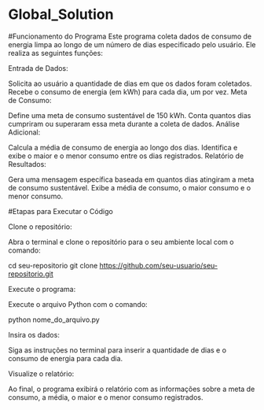 # Global_Solution

#Funcionamento do Programa
Este programa coleta dados de consumo de energia limpa ao longo de um número de dias especificado pelo usuário. Ele realiza as seguintes funções:

Entrada de Dados:

Solicita ao usuário a quantidade de dias em que os dados foram coletados.
Recebe o consumo de energia (em kWh) para cada dia, um por vez.
Meta de Consumo:

Define uma meta de consumo sustentável de 150 kWh.
Conta quantos dias cumpriram ou superaram essa meta durante a coleta de dados.
Análise Adicional:

Calcula a média de consumo de energia ao longo dos dias.
Identifica e exibe o maior e o menor consumo entre os dias registrados.
Relatório de Resultados:

Gera uma mensagem específica baseada em quantos dias atingiram a meta de consumo sustentável.
Exibe a média de consumo, o maior consumo e o menor consumo.

#Etapas para Executar o Código

Clone o repositório:

  Abra o terminal e clone o repositório para o seu ambiente local com o comando:
  
  cd seu-repositorio
  git clone https://github.com/seu-usuario/seu-repositorio.git

Execute o programa:

  Execute o arquivo Python com o comando:

  python nome_do_arquivo.py

Insira os dados:

  Siga as instruções no terminal para inserir a quantidade de dias e o consumo de energia para cada dia.
  
Visualize o relatório:

Ao final, o programa exibirá o relatório com as informações sobre a meta de consumo, a média, o maior e o menor consumo registrados.
